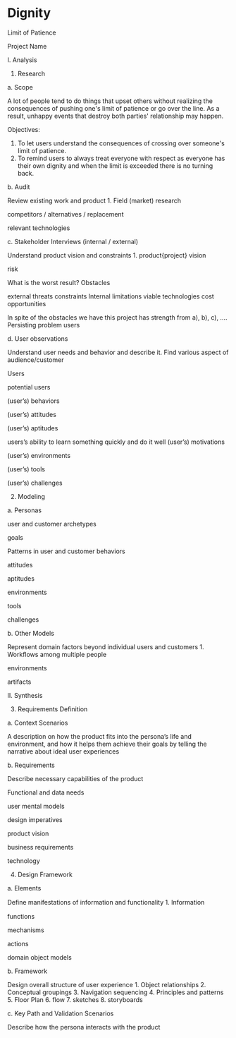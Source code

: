 # Dignity
Limit of Patience

Project Name

I. Analysis

1. Research

a. Scope

A lot of people tend to do things that upset others without realizing the consequences of pushing one's limit of patience or go over the line. As a result, unhappy events that destroy both parties' relationship may happen.

Objectives:
1. To let users understand the consequences of crossing over someone's limit of patience.
2. To remind users to always treat everyone with respect as everyone has their own dignity and when the limit is exceeded there is no turning back. 


b. Audit

Review existing work and product 1. Field (market) research

competitors / alternatives / replacement

relevant technologies

c. Stakeholder Interviews (internal / external)

Understand product vision and constraints 1. product{project} vision

risk

What is the worst result?
Obstacles

external threats
constraints
Internal limitations
viable technologies
cost
opportunities

In spite of the obstacles we have this project has strength from a), b), c), ….
Persisting problem
users

d. User observations

Understand user needs and behavior and describe it. Find various aspect of audience/customer

Users

potential users

(user’s) behaviors

(user’s) attitudes

(user’s) aptitudes

users’s ability to learn something quickly and do it well
(user’s) motivations

(user’s) environments

(user’s) tools

(user’s) challenges

2. Modeling

a. Personas

user and customer archetypes

goals

Patterns in user and customer behaviors

attitudes

aptitudes

environments

tools

challenges

b. Other Models

Represent domain factors beyond individual users and customers 1. Workflows among multiple people

environments

artifacts

II. Synthesis

3. Requirements Definition

a. Context Scenarios

A description on how the product fits into the persona’s life and environment, and how it helps them achieve their goals by telling the narrative about ideal user experiences

b. Requirements

Describe necessary capabilities of the product

Functional and data needs

user mental models

design imperatives

product vision

business requirements

technology

4. Design Framework

a. Elements

Deﬁne manifestations of information and functionality 1. Information

functions

mechanisms

actions

domain object models

b. Framework

Design overall structure of user experience 1. Object relationships 2. Conceptual groupings 3. Navigation sequencing 4. Principles and patterns 5. Floor Plan 6. flow 7. sketches 8. storyboards

c. Key Path and Validation Scenarios

Describe how the persona interacts with the product
